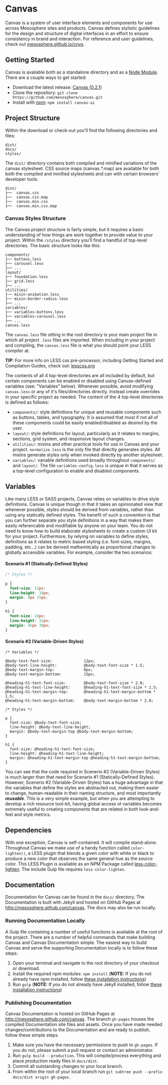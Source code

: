 # Canvas

Canvas is a system of user interface elements and components for use across Mesosphere sites and products. Canvas defines stylistic guidelines for the design and structure of digital interfaces in an effort to ensure consistency in brand and interaction. For reference and user guidelines, check out [mesosphere.github.io/cnvs](http://mesosphere.github.io/cnvs/).
## Getting Started

Canvas is available both as a standalone directory and as a [Node Module](https://www.npmjs.com/package/canvas-ui).  There are a couple ways to get started:

* Download the latest release: [Canvas (0.2.1)](https://github.com/mesosphere/canvas/archive/0.2.1.zip)
* Clone the repository: `git clone https://github.com/mesosphere/canvas.git`
* Install with [npm](https://www.npmjs.com/): `npm install canvas-ui`

## Project Structure

Within the download or check-out you'll find the following directories and files:

```
dist/
docs/
styles/
```

The `dist/` directory contains both compiled and minified variations of the canvas stylesheet.  CSS source maps (canvas.*.map) are available for both both the compiled and minified stylesheets and can with certain browsers' developer tools.

```
dist/
├──  canvas.css
├──  canvas.css.map
├──  canvas.min.css
├──  canvas.min.css.map
```

### Canvas Styles Structure

The Canvas project structure is fairly simple, but it requires a basic understanding of how things are work together to provide value to your project.  Within the `/styles` directory you'll find a handful of top-level directories.  The basic structure looks like this:

```
components/
├── buttons.less
├── carousel.less
├── ...
layout/
├── foundation.less
├── grid.less
├── ...
utilities/
├── mixin-animation.less
├── mixin-border-radius.less
├── ...
variables/
├── variables-buttons.less
├── variables-carousel.less
├── ...
canvas.less
```

The `canvas.less` file sitting in the root directory is your main project file in which all project `.less` files are imported.  When including in your project and compiling, the `canvas.less` file is what you should point your LESS compiler at.

**TIP:** For more info on LESS css pre-processor, including Getting Started and Compilation Guides, check out: [lesscss.org](http://lesscss.org/)

The contents of all 4 top-level directories are all included by default, but certain components can be enabled or disabled using Canvas-defined variables (see: "Variables"  below).  Whenever possible, avoid modifying `canvas.less` or any of it's files/directories directly.  Instead create overrides in your specific project as needed.  The content of the 4 top-level directories is defined as follows:

* `components/`: style definitions for unique and reusable components such as buttons, tables, and typography.  It is assumed that most if not all of these components could be easily enabled/disabled as desired by the user.
* `layout/`: style definitions for layout, particularly as it relates to margins, sections, grid system, and responsive layout changes.
* `utilities/`: mixins and other practical tools for use in Canvas and your project. `normalize.less` is the only file that directly generates styles.  All mixins generate styles only when invoked directly by another stylesheet.
* `variables/`: variable definitions used broadly throughout `components/` and `layout/`.  The file `variables-config.less` is unique in that it serves as a top-level configuration to enable and disabled components.

## Variables

Like many LESS or SASS projects, Canvas relies on variables to drive style definitions.  Canvas is unique though in that it takes an opinionated view that whenever possible, styles should be derived from variables, rather than using any statically defined styles.  The benefit of such a convention is that you can further separate you style definitions in a way that makes them easily referencable and modifiable by anyone on your team.  You do not need to know how to build elaborate stylesheets to create a custom UI kit for your project.  Furthermore, by relying on variables to define styles, definitions as it relates to metric based styling (i.e. font-sizes, margins, padding, etc...) can be derived mathemitcally as proportional changes to globally accessible variables.  For example, consider the two scenarios:

#### Scenario #1 (Statically-Defined Styles)

```css
/* Styles */

p {
  font-size: 12px;
  line-height: 18px;
  margin: 0px 15px;
}

h1 {
  font-size: 24px;
  line-height: 32px;
  margin: 45px 30px;
}
```

#### Scenario #2 (Variable-Driven Styles)

```less
/* Variables */

@body-text-font-size:              12px;
@body-text-line-height:            @body-text-font-size * 1.5;
@body-text-margin-top:             0px;
@body-text-margin-bottom:          15px;

@heading-h1-text-font-size:        @body-text-font-size * 2.0;
@heading-h1-text-line-height:      @heading-h1-text-font-size * 1.5;
@heading-h1-text-margin-top:       @heading-h1-text-margin-bottom * 1.5;
@heading-h1-text-margin-bottom:    @body-text-margin-bottom * 2.0;

/* Styles */

p {
  font-size: @body-text-font-size;
  line-height: @body-text-line-height;
  margin: @body-text-margin-top @body-text-margin-bottom;
}

h1 {
  font-size: @heading-h1-text-font-size;
  line-height: @heading-h1-text-line-height;
  margin: @heading-h1-text-margin-top @heading-h1-text-margin-bottom;
}
```

You can see that the code required in Scenerio #2 (Variable-Driven Styles) is much larger than that need for Scenario #1 (Statically-Defined Styles).  However, Scenerio #2 (Variable-Driven Styles) has a huge advantage in that the variables that define the styles are abstracted out, making them easier to change, human-readable in their naming structure, and most importantly ***reusable***.  This is a very simple example, but when you are attempting to develop a rich resource tool-kit, having global access ot variables becomes extremely useful to creating components that are related in both look-and-feel and style metrics.

## Dependencies

With one exception, Canvas is self-contained.  It will compile stand-alone.  Throughout Canvas we make use of a handy function called `color-lighten()`, a LESS plugin that blends a given color with white or black to produce a new color that observes the same general hue as the source color.  This LESS Plugin is available as an NPM Package called [less-color-lighten](https://www.npmjs.com/package/less-color-lighten).  The include Gulp file requires `less-color-lighten`.

## Documentation

Documentation for Canvas can be found in the `docs/` directory.  The Documentation is built with Jekyll and hosted on GitHub Pages at http://mesosphere.github.com/canvas. The docs may also be run locally.

### Running Documentation Locally

A Gulp file containing a number of useful functions is available at the root of the project.  There are a number of helpful commands that make building Canvas and Canvas Documentation simple.  The easiest way to build Canvas and serve the supporting Documentation locally is to follow these steps:

1. Open your terminal and navigate to the root directory of your checkout or download.
2. Install the required npm modules: `npm install` (**NOTE:** If you do not already have npm installed, follow [these installation instructions](https://docs.npmjs.com/getting-started/installing-node))
3. Run `gulp` (**NOTE:** If you do not already have Jekyll installed, follow [these installation instructions](https://jekyllrb.com/))

### Publishing Documentation

Canvas Documentation is hosted on GitHub Pages at http://mesosphere.github.com/canvas.  The branch `gh-pages` houses the compiled Documentation site files and assets.  Once you have made needed changes/contributions to the Documentation and are ready to publish, follow these simple steps.

1. Make sure you have the necessary permissions to push to `gh-pages`.  If you do not, please submit a pull request or contact an administrator.
2. Run `gulp build --production`.  This will compile/process everything and place production ready files in `docs/dist`.
3. Commit all outstanding changes to your local branch.
4. From within the root of your local branch run `git subtree push --prefix docs/dist origin gh-pages`.
